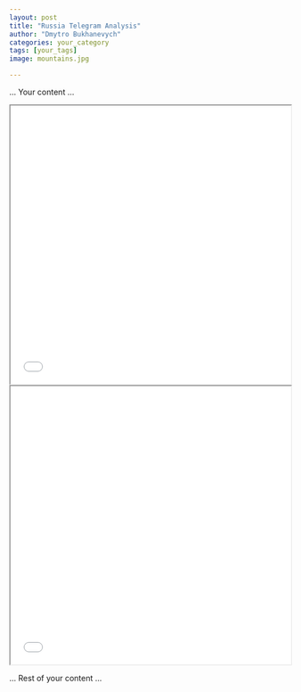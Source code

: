 ```yaml
---
layout: post
title: "Russia Telegram Analysis"
author: "Dmytro Bukhanevych"
categories: your_category
tags: [your_tags]
image: mountains.jpg

---
```


... Your content ...

<!-- Embedding Plotly Visualization -->
<iframe src="/russian_telegram_app.github.io/fig_topics_time.html" width="100%" height="500"></iframe>

<!-- Embedding the DataFrame table -->
<iframe src="/russian_telegram_app.github.io/dataframe_table.html" width="100%" height="500"></iframe>

... Rest of your content ...
